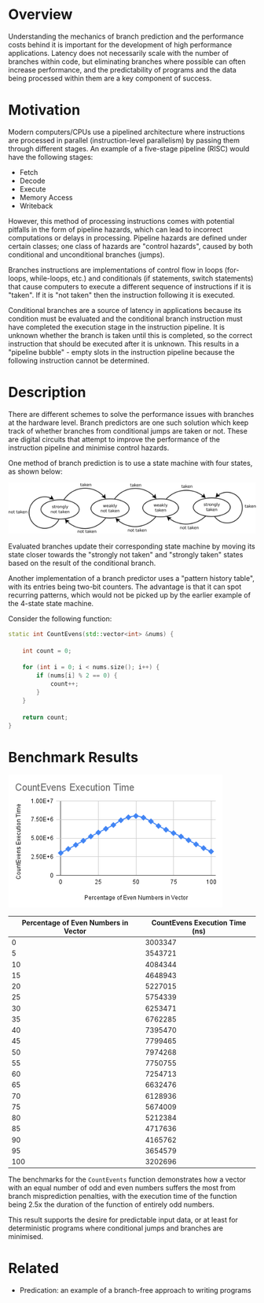 # Overview

Understanding the mechanics of branch prediction and the performance costs behind it is important for the development of high performance applications. Latency does not necessarily scale with the number of branches within code, but eliminating branches where possible can often increase performance, and the predictability of programs and the data being processed within them are a key component of success.

# Motivation

Modern computers/CPUs use a pipelined architecture where instructions are processed in parallel (instruction-level parallelism) by passing them through different stages. An example of a five-stage pipeline (RISC) would have the following stages:

- Fetch
- Decode
- Execute
- Memory Access
- Writeback

However, this method of processing instructions comes with potential pitfalls in the form of pipeline hazards, which can lead to incorrect computations or delays in processing. Pipeline hazards are defined under certain classes; one class of hazards are "control hazards", caused by both conditional and unconditional branches (jumps).

Branches instructions are implementations of control flow in loops (for-loops, while-loops, etc.) and conditionals (if statements, switch statements) that cause computers to execute a different sequence of instructions if it is "taken". If it is "not taken" then the instruction following it is executed.

Conditional branches are a source of latency in applications because its condition must be evaluated and the conditional branch instruction must have completed the execution stage in the instruction pipeline. It is unknown whether the branch is taken until this is completed, so the correct instruction that should be executed after it is unknown. This results in a "pipeline bubble" - empty slots in the instruction pipeline because the following instruction cannot be determined.

# Description

There are different schemes to solve the performance issues with branches at the hardware level. Branch predictors are one such solution which keep track of whether branches from conditional jumps are taken or not. These are digital circuits that attempt to improve the performance of the instruction pipeline and minimise control hazards.

One method of branch prediction is to use a state machine with four states, as shown below:

![Branch Prediction State Machine](./images/StateMachine.png)

Evaluated branches update their corresponding state machine by moving its state closer towards the "strongly not taken" and "strongly taken" states based on the result of the conditional branch.

Another implementation of a branch predictor uses a "pattern history table", with its entries being two-bit counters. The advantage is that it can spot recurring patterns, which would not be picked up by the earlier example of the 4-state state machine.

Consider the following function:

```c++
static int CountEvens(std::vector<int> &nums) {

    int count = 0;

    for (int i = 0; i < nums.size(); i++) {
        if (nums[i] % 2 == 0) {
            count++;
        }
    }

    return count;
}
```

# Benchmark Results

![CountEvens Benchmark Results](./images/CountEvens.png)

| Percentage of Even Numbers in Vector | CountEvens Execution Time (ns) |
|--------------------------------------|--------------------------------|
|                                    0 |                        3003347 |
|                                    5 |                        3543721 |
|                                   10 |                        4084344 |
|                                   15 |                        4648943 |
|                                   20 |                        5227015 |
|                                   25 |                        5754339 |
|                                   30 |                        6253471 |
|                                   35 |                        6762285 |
|                                   40 |                        7395470 |
|                                   45 |                        7799465 |
|                                   50 |                        7974268 |
|                                   55 |                        7750755 |
|                                   60 |                        7254713 |
|                                   65 |                        6632476 |
|                                   70 |                        6128936 |
|                                   75 |                        5674009 |
|                                   80 |                        5212384 |
|                                   85 |                        4717636 |
|                                   90 |                        4165762 |
|                                   95 |                        3654579 |
|                                  100 |                        3202696 |

The benchmarks for the `CountEvents` function demonstrates how a vector with an equal number of odd and even numbers suffers the most from branch misprediction penalties, with the execution time of the function being 2.5x the duration of the function of entirely odd numbers.

This result supports the desire for predictable input data, or at least for deterministic programs where conditional jumps and branches are minimised.

# Related

- Predication: an example of a branch-free approach to writing programs